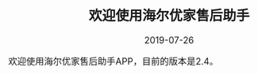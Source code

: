 <html> 
<head> 
<style type="text/css"> 
body {  
  margin-top: -60px; 
  font-size: 18px;
}  
</style>  
</head>  
<body>  
<div align="center"><h2>欢迎使用海尔优家售后助手</h3></div>    
<div align="center">2019-07-26</div>    

欢迎使用海尔优家售后助手APP，目前的版本是2.4。  
</body>  
</html>  
